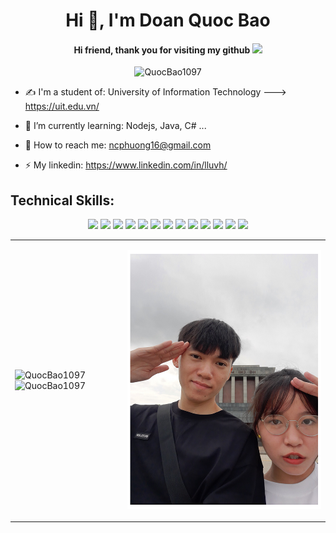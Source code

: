 <!--
**QuocBao1097/QuocBao1097** is a ✨ _special_ ✨ repository because its `README.md` (this file) appears on your GitHub profile.

Here are some ideas to get you started:

- 🔭 I’m currently working on ...asas
- 🌱 I’m currently learning ...
- 👯 I’m looking to collaborate on ...
- 🤔 I’m looking for help with ...
- 💬 Ask me about ...
- 📫 How to reach me: ...
- 😄 Pronouns: ...
- ⚡ Fun fact: ...
-->


<h1 align="center">Hi 👋, I'm Doan Quoc Bao</h1>
<h4 align="center">Hi friend, thank you for visiting my github <img src="https://img.icons8.com/color/30/000000/like--v3.png"/> </h4>
<p align="center"> <img src="https://komarev.com/ghpvc/?username=QuocBao1097" alt="QuocBao1097"/> </p>

- ✍ I'm a student of: University of Information Technology ---> https://uit.edu.vn/

- 🌱 I’m currently learning: Nodejs, Java, C# ...
- 💬 How to reach me: <a href="mailto:ncphuong16@gmai.com" alt="Email">ncphuong16@gmail.com</a>
- ⚡ My linkedin: <a href="https://www.linkedin.com/in/lluvh/" target="_blank">https://www.linkedin.com/in/lluvh/</a>
## Technical Skills:
<p align="center">
 <img src="https://img.icons8.com/color/48/000000/c-plus-plus-logo.png"/>
 <img src="https://img.icons8.com/color/48/000000/html-5--v1.png"/>
 <img src="https://img.icons8.com/color/48/000000/css3.png"/>
 <img src="https://img.icons8.com/color/48/000000/sass.png"/>
 <img src="https://img.icons8.com/color/48/000000/javascript--v1.png"/>
 <img src="https://img.icons8.com/color/48/000000/microsoft-sql-server.png"/>
 <img src="https://img.icons8.com/fluency/48/000000/node-js.png"/>
 <img src="https://img.icons8.com/color/48/000000/adobe-photoshop--v1.png"/>
 <img src="https://img.icons8.com/color/48/000000/adobe-premiere-pro--v1.png"/>
 <img src="https://img.icons8.com/color/48/000000/figma--v1.png"/>
 <img src="https://img.icons8.com/color/48/000000/xamarin.png"/>
 <img src="https://img.icons8.com/color/48/000000/java-coffee-cup-logo--v1.png"/>
 <img src="https://img.icons8.com/color/48/000000/c-sharp-logo-2.png"/>
 
</p>

<table style="width:100%;">
  <tr>
    <td>
      <img src="https://github-readme-stats.vercel.app/api/top-langs/?username=QuocBao1097&bg_color=FFFFFF00&text_color=179fa3&layout=compact&hide=CSS&langs_count=10&custom_title=Top%20ngôn%20ngữ%20được%20dùng" alt="QuocBao1097" width="100%"/>
      <img src="https://github-readme-stats.vercel.app/api?username=QuocBao1097&bg_color=FFFFFF00&text_color=179fa3&show_icons=true&count_private=true&include_all_commits=true&custom_title=Hoạt%20động%20trên%20Github" alt="QuocBao1097" width="100%"/>
    </td>
    <td>
      <p align="center"> 
        <img src="images/README_img.png" alt="dev" width="100%"/>
      </p>
    </td>
  </tr>
</table>
